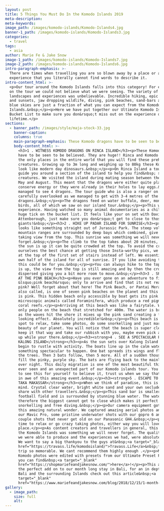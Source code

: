 ```yaml
---
layout: post
title: 5 Things You Must Do In the Komodo Islands 2019
meta-description:
meta-keywords:
image_path: /images/komodo-islands/Komodo-Islands4.jpg
banner-1_path: /images/komodo-islands/Komodo-Islands3.jpg
categories:
  - travel
tags:
  - asia
author: Marie Fe & Jake Snow
image-1_path: /images/komodo-islands/Komodo-Islands7.jpg
image-2_path: /images/komodo-islands/Komodo-Islands6.jpg
intro-paragraph-emphasis: >-
  There are times when travelling you are so blown away by a place or an
  experience that you literally cannot find words to describe it.
intro-content_html: >-
  <p>Our tour around the Komodo Islands falls into this category! For every stop
  on the tour we could not believe what we were seeing. The variety of
  landscapes and experiences was unbelievable. Incredible hiking, epic sunrises
  and sunsets, jaw dropping wildlife, diving, pink beaches, sand-bars and clear
  blue skies are just a fraction of what you can expect from the Komodo
  Islands.&nbsp;</p><p>Here we have put together our Ultimate Komodo Islands
  Bucket List to make sure you don&rsquo;t miss out on the experience of a
  lifetime.</p>
sections:
  - banner_path: /images/style/maja-stock-33.jpg
    banner-caption:
    columns: true
    main-paragraph-emphasis: These Komodo dragons have to be seen to be believed.
    body-content_html: >-
      <h3>1 . WITNESS KOMODO DRAGONS ON RINCA ISLAND</h3><p>These Komodo dragons
      have to be seen to be believed. They are huge!! Rinca and Komodo Island are
      the only places in the entire world that you will find these prehistoric
      creatures. Growing up to 3m long and weighing up to 80kg these Komodo dragons
      look like modern day dinosaurs.&nbsp;</p><p>On Rinca Island a tour guide will
      guide you around a section of the island to help you find&nbsp; some of these
      creatures. We visited the island during mating season between the months of
      May and August. This meant that the dragons were either quite placid to
      conserve energy or they were already in their holes to lay eggs.&nbsp; We
      managed to see 4 dragons. The tour guide who is also a ranger on the island
      carefully overlooked as we managed to get with 3-4 metres of the female
      dragons.&nbsp;</p><p>The dragons feed on water buffalo, deer, monkeys and
      birds, all of which we saw on our island tour.&nbsp;</p><p>This was an unreal
      experience. Having watched so many animal documentaries as a child this was a
      huge tick on the bucket list. It feels like your on set with David
      Attenborough, just make sure you don&rsquo;t get to close to those sleepy
      giants!&nbsp;</p><h3>2 . HIKE UP PADAR ISLAND FOR SUNRISE</h3><p>Padar island
      looks like something straight out of Jurassic Park. The steep volcanic
      mountain ranges are surrounded by deep bays which combined, give you a breath
      taking view from the top. This sunrise was something we will never
      forget.&nbsp;</p><p>The climb to the top takes about 20 minutes, by the time
      the sun is up it can be quite crowded at the top. To avoid the crowds and give
      ourselves the best chance at getting those Insta-worthy pics, we turned right
      at the top of the first set of stairs instead of left. We essentially had our
      own half of the island for all of sunrise. If you like avoiding the crowds
      this could be for you.&nbsp;</p><p>You can always hike to the top once the sun
      is up, the view from the top is still amazing and by then the crowd has
      dispersed giving you a bit more room to move.&nbsp;</p><h3>3 . SPLASH AROUND
      AT THE PINK BEACH</h3><p>Have you ever gone on an adventure to find a
      &lsquo;pink beach&rsquo; only to arrive and find that its not really even
      pink? Well forget about that here! The Pink Beach, or Pantai Merah which it is
      also called, is one of seven pink beaches on the planet and this beach really
      is pink. This hidden beach only accessible by boat gets its pink color from
      microscopic animals called Foraminifera, which produce a red pigment on the
      coral reefs.</p><p>Arriving at this beach was like a fairytale. We were the
      only people on the beach that stretched for 400m. The water is bright blue and
      as the waves hit the shore it mixes up the pink sand creating a fairyfloss
      looking effect. Absolutely incredible!&nbsp;</p><p>This beach is the perfect
      spot to relax, take some photos, do some snorkelling and just marvel at the
      beauty of our planet. You will notice that the beach is super clean. Please
      keep it that way and take our rubbish with you, maybe even pick a few pieces
      up while your there.&nbsp;</p><h3><strong>4 . SEE A SPECTACULAR PHENOMENON AT
      KALONG ISLAND</strong></h3><p>As the sun sets over Kalong Island the trees
      begin to rustle with activity. The boats line up in the calm water waiting for
      something spectacular to happen. One bat spreads its wings and flies out from
      the trees. Then 3 bats follow, then 5 more. All of a sudden thousands of bats
      fill the pinky, purple sky. The bats are flying back to the mainland to sleep
      over night. This daily migration is one of the most beautiful things we have
      ever seen and an unexpected part of our Komodo islands tour. You really have
      to see this for yourself to believe it, trust us when we say that you will be
      in awe of this amazing event.&nbsp;</p><h3><strong>5 . ESCAPE TO PARADISE AT
      TAKA MAKASSAR</strong></h3><p>When we think of paradise, this is what comes to
      mind. Crystal clear water, bright white sand and your own secluded sand bar to
      share with other travellers.&nbsp;</p><p>This sand bar is smaller than a
      football field and is surrounded by stunning blue water. The water is shallow
      therefore the biggest cannot get to close which makes it perfect for
      snorkelling and free diving.&nbsp;</p><p>Our camera equipment got a workout at
      this amazing natural wonder. We captured amazing aerial photos and videos with
      our Mavic Pro, some pristine underwater shots with our gopro 6 and white beach
      couple shots that never get old on our Panasonic GH4.&nbsp;</p><p>Take your
      time to relax or go crazy taking photos, either way you will love this
      place.</p><p>As content creators and travellers in general, this tour around
      the Komodo Islands was something we will never forget. The quality of content
      we were able to produce and the experiences we had, were absolutely top notch.
      We want to say a big thankyou to the guys at&nbsp;<a target="_blank"
      href="https://travass.life/komodoisland/">Travass.Life</a>&nbsp;for making our
      trip so memorable. We cant recommend them highly enough .</p><p>Most of our
      Komodo photos were edited with presets from our Ultimate Preset Package that
      you can find&nbsp;<a target="_blank"
      href="https://shopmariefeandjakesnow.com/">here</a>!</p><p>This adventure was
      the perfect add on to our month long stay in Bali, for an in depth guide to
      Bali and the surrounding Islands check out this article&nbsp;<a
      target="_blank"
      href="https://www.mariefeandjakesnow.com/blog/2018/12/15/1-month-in-bali">here</a>!</p><p>&nbsp;</p>
gallery:
  - image_path:
    size: full
    alt: 
---
```


